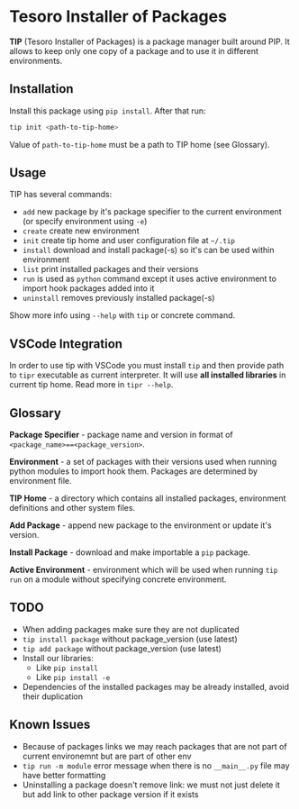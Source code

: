 # Tesoro Installer of Packages

**TIP** (Tesoro Installer of Packages) is a package manager built around PIP. It allows to keep only one copy of a
package and to use it in different environments.

## Installation

Install this package using `pip install`. After that run:

```bash
tip init <path-to-tip-home>
```

Value of `path-to-tip-home` must be a path to TIP home (see Glossary).

## Usage

TIP has several commands:

- `add` new package by it's package specifier to the current environment (or specify environment using `-e`)
- `create` create new environment
- `init` create tip home and user configuration file at `~/.tip`
- `install` download and install package(-s) so it's can be used within environment
- `list` print installed packages and their versions
- `run` is used as `python` command except it uses active environment to import hook packages added into it
- `uninstall` removes previously installed package(-s)

Show more info using `--help` with `tip` or concrete command.

## VSCode Integration

In order to use tip with VSCode you must install `tip` and then provide path to `tipr` executable as current
interpreter. It will use **all installed libraries** in current tip home. Read more in `tipr --help`.

## Glossary

**Package Specifier** - package name and version in format of `<package_name>==<package_version>`.

**Environment** - a set of packages with their versions used when running python modules to import hook them. Packages
are determined by environment file.

**TIP Home** - a directory which contains all installed packages, environment definitions and other system files.

**Add Package** - append new package to the environment or update it's version.

**Install Package** - download and make importable a `pip` package.

**Active Environment** - environment which will be used when running `tip run` on a module without specifying concrete
environment.

## TODO

- When adding packages make sure they are not duplicated
- `tip install package` without package_version (use latest)
- `tip add package` without package_version (use latest)
- Install our libraries:
    - Like `pip install`
    - Like `pip install -e`
- Dependencies of the installed packages may be already installed, avoid their duplication

## Known Issues

- Because of packages links we may reach packages that are not part of current environemnt but are part of other env
- `tip run -m module` error message when there is no `__main__.py` file may have better formatting
- Uninstalling a package doesn't remove link: we must not just delete it but add link to other package version if it
exists
